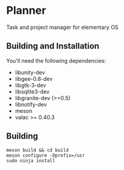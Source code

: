 # Planner
Task and project manager for elementary OS

## Building and Installation

You'll need the following dependencies:
* libunity-dev
* libgee-0.8-dev
* libgtk-3-dev
* libsqlite3-dev
* libgranite-dev (>=0.5)
* libnotify-dev
* meson
* valac >= 0.40.3

## Building

```
meson build && cd build
meson configure -Dprefix=/usr
sudo ninja install
```
